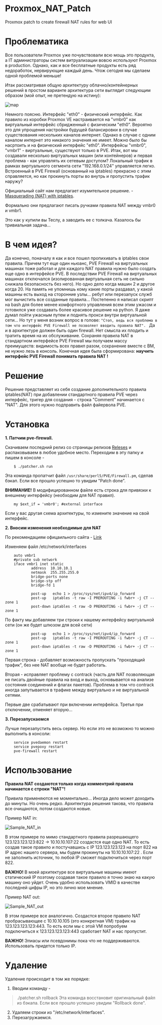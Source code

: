 # Proxmox_NAT_Patch
Proxmox patch to create firewall NAT rules for web UI

# Проблематика
Все пользователи Proxmox уже почувствовали всю мощь это продукта, а IT администраторы систем витруализации вовсю используют Proxmox в production. Однако, как и все бесплатные продукты есть ряд недоработок, нервирующие каждый день. Чтож сегодня мы сделаем одной проблемой меньше!

Итак рассматривая общую архитектуру облачно/контейнерных решений в простом варианте архитектура сети выглядит следующим образом (мой опыт, не претендую на истину):

![map](https://github.com/Code-Exec/Proxmox_NAT_Patch/blob/master/img/Classical%20PVE.png)

Немного поясню. Интерфейс "eth0" - физический интерфейс. Как правило из коробки Proxmox VE настраивается на "vmbr0" как виртуальный интерфейс сбридженный с физическим "eth0". Вероятно это для упрощения настройки будущей балансировки в случае существования нескольких каналов интернет. Однако в случае с одним каналом интернет это никакого значения не имеет. Можно было бы насртоить и на физический интерфейс "eth0". Интерфейсы "vmbr0", "vmbr1" - виртуальные, существуют только в PVE. Итак, вот мы создавали несколько виртуальных машин (или контейнеров) и первая проблема - как управлять их сетевым доступом? Локальный трафик в рамках виртуального сегмента сети "192.168.0.1/24" управляется легко. Встроенный в PVE Firewall (основанный на iptables) прекрасно с этим справляется, но как прокинуть порты во внутрь и пропустить трафик наружу?

Официальный сайт нам предлагает изумительное решение.  - [Masquerading (NAT) with iptables](https://pve.proxmox.com/wiki/Network_Configuration#_masquerading_nat_with_tt_span_class_monospaced_iptables_span_tt).

Формально они предлагают писать ручками правила NAT между vmbr0 и vmbr1.

Это как у купили вы Теслу, а заводить ее с толкача. Казалось бы тривиальная задача...

# В чем идея?
Да конечно, поначалу я как и все пошел пропихивать в iptables свои правила. Причем тут еще один ньюанс, PVE Firewall на виртуальных машинах тоже работал и для каждого NAT правила нужно было создать еще одно в интерфейсе PVE. В последствии PVE Firewall на виртуальных машинах отключался (изолированная виртуальная сеть не сильно снижала безопасность без него). Но одно дело когда машин 2 и другое когда 20. На память не упомнишь кому какие порты раздавал, у какой машины есть выход на сторонние узлы... ребут или перезапуск служб мог вычистить все созданные правила...
Постепенно я написал скрипт на bash для более менее комфортного управления всем этим ужасом и готовился уже создавать более красивое решение на python.
Я даже думал пойти ужасным путем и поднять прокси внутри виртуальной сети...
Но тут у меня возник вопрос в голове: 
`"Стоп, ведь вся проблема в том что интерфейс PVE Firewall не позволяет вводить правила NAT". `
Да и в архитектуре должен быть один firewall. Нет смысла их плодить и тратить время на их обслуживание. Сохраняя правила NAT в стандартном интерфейсе PVE Firewall мы получаем массу преимуществ: видимость всех правил разом, сохранение вместе с ВМ, не нужно лезь в консоль.
Конечная идея была сформирована: **научить интерфейс PVE Firewall понимать правила NAT !**
# Решение
Решение представляет из себя создание дополнительного правила iptables(NAT) при добавлении стандартного правила PVE через интерфейс, тригер для создания - строка "Comment" начинается с "NAT". Для этого нужно подправить файл файервола PVE.

# Установка

**1. Патчим pve-firewall.**

Скачиваем последний релиз со страницы релизов [Releses](https://github.com/Code-Exec/Proxmox_NAT_Patch/releases) и распаковываем в любое удобное место. Переходим в эту папку и пишем в консоле - 
        
        $ ./patcher.sh run

Эта команда пропатчит файл `/usr/share/perl5/PVE/Firewall.pm`, сделав бэкап. Если все прошло успешно то увидим "Patch done".

**ВНИМАНИЕ!** В модифицированном файле есть строка для привязки к внешнему интерфейсу (необходим для NAT правил).

        my $ext_if = 'vmbr0'; #external interface

Если у вас другая схема архитектуры, то измените значение на свой интерфейс.

**2. Вносим изменения необходимые для NAT**

По рекомендациям офицаильного сайта - [Link](https://pve.proxmox.com/wiki/Network_Configuration#_masquerading_nat_with_tt_span_class_monospaced_iptables_span_tt)

Изменяем файл /etc/network/interfaces

        auto vmbr1
        #private sub network
        iface vmbr1 inet static
                address  10.10.10.1
                netmask  255.255.255.0
                bridge-ports none
                bridge-stp off
                bridge-fd 1

                post-up   echo 1 > /proc/sys/net/ipv4/ip_forward
                post-up   iptables -t raw -I PREROUTING -i fwbr+ -j CT --zone 1
                post-down iptables -t raw -D PREROUTING -i fwbr+ -j CT --zone 1

По факту мы добавляем три строки к нашему интерфейсу виртуальной сети (он же будет шлюзом для всей сети)

                post-up   echo 1 > /proc/sys/net/ipv4/ip_forward
                post-up   iptables -t raw -I PREROUTING -i fwbr+ -j CT --zone 1
                post-down iptables -t raw -D PREROUTING -i fwbr+ -j CT --zone 1

Первая строка - добавляет возможность пропускать "проходящий трафик", без нее NAT вообще не будет работать.

Вторая - исправляет проблему с contrack (часть для NAT позволяющая не писать двойные правила на вход и выход, основывается на анализе состояния соединений и флагах пакетов). Проблема в том что contrack иногда запутывается в трафике между виртуально и не виртуальной сетями. 

Первые две срабатывают при включении интерфейса. Третья при отключении, отменяет вторую...

**3. Перезапускаемся** 

Лучше перезапустить весь сервер. Но если это не возможно то можно выполнить в консоли:

        service pvedaemon restart
        service pvepoxy restart
        pve-firewall restart

# Использование

**Правила NAT создаются только когда комментрий правила начинается с строки "NAT"!**

Привила применяются не моментально... Иногда дело может доходить до минуты. Но очень редко. Архитектура решения такова, что правила все очищаются, потом создаются новые.

Пример NAT in:

![Sample_NAT_in](https://github.com/Code-Exec/Proxmox_NAT_Patch/blob/master/img/Sample_NAT_in.PNG)

В этом примере по мимо стандартного правила разрешающего 123.123.123.123:822 -> 10.10.10.107:22 создастся еще одно NAT. То есть создав такое правило и постучавшись с IP 123.123.123.123 на порт 822 на IP адрес нашего сервера, мы будем прокинуты на 10.10.10.107:22 . Если не заполнить источник, то любой IP сможет подключиться через порт 822.

**ВАЖНО!** В моей архитектуре все виртуальные машины имеют статический IP поэтому создавая такое правило я точно знаю на какую машину оно уйдет. Очень удобно использовать VMID в качестве последней цифры IP, но это лично мое мнение.

Пример NAT out:

![Sample_NAT_out](https://github.com/Code-Exec/Proxmox_NAT_Patch/blob/master/img/Sample_NAT_out.PNG)

В этом примере все аналогично. Создастся второе правило NAT пробрасывающее с 10.10.10.105 (это конкретная VM) трафик на 123.123.123.123:443. То есть если мы с этой VM попробуем подключиться к 123.123.123.123:443 сработает NAT и нас пропустит.

**ВАЖНО!** Элиасы или псевдонимы пока что не поддерживаются. Использовать придется только IP.

# Удаление

Удаление происходит в том же порядке:
1. Вводим команду -  
> ./patcher.sh rollback
Эта команда восстановит оригинальный файл из бэкапа. Если все прошло успешно увидим "Rollback done".
2. Удаляем строки из "/etc/network/interfaces".
3. Перезагружаемся.
